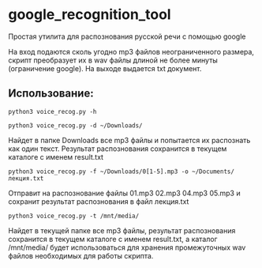 # google_recognition_tool
Простая утилита для распознования  русской речи с помощью google 

На вход подаются сколь угодно mp3 файлов неограниченного размера, скрипт преобразует их в  wav файлы длиной не более минуты (ограничение google). На выходе выдается txt документ. 

## Использование:

```
python3 voice_recog.py -h
```

```
python3 voice_recog.py -d ~/Downloads/
```
Найдет в папке Downloads все mp3  файлы и попытается их распознать как один текст. Результат распознования сохранится в текущем каталоге с именем result.txt
```
python3 voice_recog.py -f ~/Downloads/0[1-5].mp3 -o ~/Documents/лекция.txt
``````
Отправит на распознование файлы 01.mp3 02.mp3 04.mp3 05.mp3  и сохранит результат распознования в файл лекция.txt
```
python3 voice_recog.py -t /mnt/media/
```
Найдет в текущей папке все mp3 файлы, результат распознования сохранится в текущем каталоге с именем result.txt, а каталог /mnt/media/ будет использоваться для хранения промежуточных wav файлов необходимых для работы скрипта.